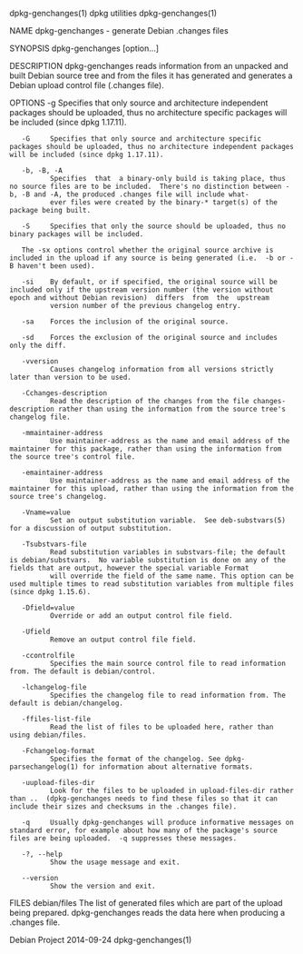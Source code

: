 dpkg-genchanges(1)                                                                            dpkg utilities                                                                           dpkg-genchanges(1)

NAME
       dpkg-genchanges - generate Debian .changes files

SYNOPSIS
       dpkg-genchanges [option...]

DESCRIPTION
       dpkg-genchanges reads information from an unpacked and built Debian source tree and from the files it has generated and generates a Debian upload control file (.changes file).

OPTIONS
       -g     Specifies that only source and architecture independent packages should be uploaded, thus no architecture specific packages will be included (since dpkg 1.17.11).

       -G     Specifies that only source and architecture specific packages should be uploaded, thus no architecture independent packages will be included (since dpkg 1.17.11).

       -b, -B, -A
              Specifies  that  a binary-only build is taking place, thus no source files are to be included.  There's no distinction between -b, -B and -A, the produced .changes file will include what‐
              ever files were created by the binary-* target(s) of the package being built.

       -S     Specifies that only the source should be uploaded, thus no binary packages will be included.

       The -sx options control whether the original source archive is included in the upload if any source is being generated (i.e.  -b or -B haven't been used).

       -si    By default, or if specified, the original source will be included only if the upstream version number (the version without epoch and without Debian revision)  differs  from  the  upstream
              version number of the previous changelog entry.

       -sa    Forces the inclusion of the original source.

       -sd    Forces the exclusion of the original source and includes only the diff.

       -vversion
              Causes changelog information from all versions strictly later than version to be used.

       -Cchanges-description
              Read the description of the changes from the file changes-description rather than using the information from the source tree's changelog file.

       -mmaintainer-address
              Use maintainer-address as the name and email address of the maintainer for this package, rather than using the information from the source tree's control file.

       -emaintainer-address
              Use maintainer-address as the name and email address of the maintainer for this upload, rather than using the information from the source tree's changelog.

       -Vname=value
              Set an output substitution variable.  See deb-substvars(5) for a discussion of output substitution.

       -Tsubstvars-file
              Read substitution variables in substvars-file; the default is debian/substvars.  No variable substitution is done on any of the fields that are output, however the special variable Format
              will override the field of the same name. This option can be used multiple times to read substitution variables from multiple files (since dpkg 1.15.6).

       -Dfield=value
              Override or add an output control file field.

       -Ufield
              Remove an output control file field.

       -ccontrolfile
              Specifies the main source control file to read information from. The default is debian/control.

       -lchangelog-file
              Specifies the changelog file to read information from. The default is debian/changelog.

       -ffiles-list-file
              Read the list of files to be uploaded here, rather than using debian/files.

       -Fchangelog-format
              Specifies the format of the changelog. See dpkg-parsechangelog(1) for information about alternative formats.

       -uupload-files-dir
              Look for the files to be uploaded in upload-files-dir rather than ..  (dpkg-genchanges needs to find these files so that it can include their sizes and checksums in the .changes file).

       -q     Usually dpkg-genchanges will produce informative messages on standard error, for example about how many of the package's source files are being uploaded.  -q suppresses these messages.

       -?, --help
              Show the usage message and exit.

       --version
              Show the version and exit.

FILES
       debian/files
              The list of generated files which are part of the upload being prepared.  dpkg-genchanges reads the data here when producing a .changes file.

Debian Project                                                                                  2014-09-24                                                                             dpkg-genchanges(1)

